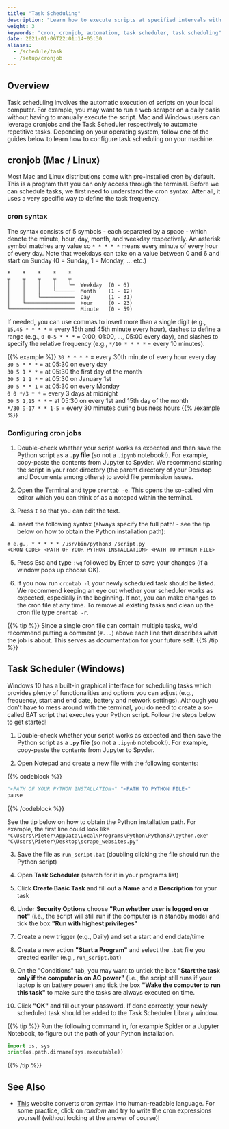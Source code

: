 ```yaml
---
title: "Task Scheduling"
description: "Learn how to execute scripts at specified intervals with cronjob and Task Scheduler."
weight: 3
keywords: "cron, cronjob, automation, task scheduler, task scheduling"
date: 2021-01-06T22:01:14+05:30
aliases:
  - /schedule/task
  - /setup/cronjob
---
```


## Overview

Task scheduling involves the automatic execution of scripts on your local computer. For example, you may want to run a web scraper on a daily basis without having to manually execute the script. Mac and Windows users can leverage cronjobs and the Task Scheduler respectively to automate repetitive tasks. Depending on your operating system, follow one of the guides below to learn how to configure task scheduling on your machine.

## cronjob (Mac / Linux)
Most Mac and Linux distributions come with pre-installed cron by default. This is a program that you can only access through the terminal. Before we can schedule tasks, we first need to understand the cron syntax. After all, it uses a very specific way to define the task frequency.

### cron syntax
The syntax consists of 5 symbols - each separated by a space - which denote the minute, hour, day, month, and weekday respectively. An asterisk symbol matches any value so `* * * * *` means every minute of every hour of every day. Note that weekdays can take on a value between 0 and 6 and start on Sunday (0 = Sunday, 1 = Monday, ... etc.)

```
*    *    *    *    *  
┬    ┬    ┬    ┬    ┬
│    │    │    │    └─  Weekday  (0 - 6)
│    │    │    └──────  Month    (1 - 12)
│    │    └───────────  Day      (1 - 31)
│    └────────────────  Hour     (0 - 23)
└─────────────────────  Minute   (0 - 59)
```

If needed, you can use commas to insert more than a single digit (e.g., `15,45 * * * *` = every 15th and 45th minute every hour), dashes to define a range (e.g., `0 0-5 * * *` = 0:00, 01:00, ..., 05:00 every day), and slashes to specify the relative frequency (e.g., `*/10 * * * *` = every 10 minutes).

{{% example %}}
`30 * * * *` = every 30th minute of every hour every day    
`30 5 * * *` = at 05:30 on every day  
`30 5 1 * *` = at 05:30 the first day of the month   
`30 5 1 1 *` = at 05:30 on January 1st  
`30 5 * * 1` = at 05:30 on every Monday  
`0 0 */3 * *` = every 3 days at midnight   
`30 5 1,15 * *` = at 05:30 on every 1st and 15th day of the month     
`*/30 9-17 * * 1-5` = every 30 minutes during business hours
{{% /example %}}

### Configuring cron jobs

1. Double-check whether your script works as expected and then save the Python script as a **`.py` file** (so not a `.ipynb` notebook!). For example, copy-paste the contents from Jupyter to Spyder. We recommend storing the script in your root directory (the parent directory of your Desktop and Documents among others) to avoid file permission issues.

2. Open the Terminal and type `crontab -e`. This opens the so-called vim editor which you can think of as a notepad within the terminal.
3. Press `I` so that you can edit the text.
4. Insert the following syntax (always specify the full path! - see the tip below on how to obtain the Python installation path):
```
# e.g., * * * * * /usr/bin/python3 /script.py
<CRON CODE> <PATH OF YOUR PYTHON INSTALLATION> <PATH TO PYTHON FILE>
```
5. Press Esc and type `:wq` followed by Enter to save your changes (if a window pops up choose OK).

6. If you now run `crontab -l` your newly scheduled task should be listed. We recommend keeping an eye out whether your scheduler works as expected, especially in the beginning. If not, you can make changes to the cron file at any time. To remove all existing tasks and clean up the cron file type `crontab -r`.

{{% tip %}}
Since a single cron file can contain multiple tasks, we'd recommend putting a comment (`#...`) above each line that describes what the job is about. This serves as documentation for your future self.
{{% /tip %}}



## Task Scheduler (Windows)
Windows 10 has a built-in graphical interface for scheduling tasks which provides plenty of functionalities and options you can adjust (e.g., frequency, start and end date, battery and network settings). Although you don't have to mess around with the terminal, you do need to create a so-called BAT script that executes your Python script. Follow the steps below to get started!

1. Double-check whether your script works as expected and then save the Python script as a **`.py` file** (so not a `.ipynb` notebook!). For example, copy-paste the contents from Jupyter to Spyder.

2. Open Notepad and create a new file with the following contents:

{{% codeblock %}}
```python
"<PATH OF YOUR PYTHON INSTALLATION>" "<PATH TO PYTHON FILE>"
pause
```
{{% /codeblock %}}

See the tip below on how to obtain the Python installation path. For example, the first line could look like `"C\Users\Pieter\AppData\Local\Programs\Python\Python37\python.exe" "C\Users\Pieter\Desktop\scrape_websites.py"`

3. Save the file as `run_script.bat` (doubling clicking the file should run the Python script)

4. Open **Task Scheduler** (search for it in your programs list)

5. Click **Create Basic Task** and fill out a **Name** and a **Description** for your task

6. Under **Security Options** choose **"Run whether user is logged on or not"** (i.e., the script will still run if the computer is in standby mode) and tick the box **"Run with highest privileges"**

7. Create a new trigger (e.g., Daily) and set a start and end date/time

8. Create a new action **"Start a Program"** and select the `.bat` file you created earlier (e.g., `run_script.bat`)

9. On the "Conditions" tab, you may want to untick the box **"Start the task only if the computer is on AC power"** (i.e., the script still runs if your laptop is on battery power) and tick the box **"Wake the computer to run this task"** to make sure the tasks are always executed on time.

10. Click **"OK"** and fill out your password. If done correctly, your newly scheduled task should be added to the Task Scheduler Library window.

{{% tip %}}
Run the following command in, for example Spider or a Jupyter Notebook, to figure out the path of your Python installation. 
```python
import os, sys
print(os.path.dirname(sys.executable))
```
{{% /tip %}}

## See Also

- [This](https://crontab.guru) website converts cron syntax into human-readable language. For some practice, click on *random* and try to write the cron expressions yourself (without looking at the answer of course)!